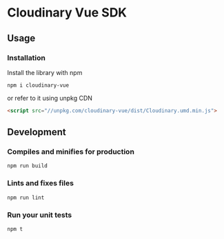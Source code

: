 # Cloudinary Vue SDK

## Usage

### Installation

Install the library with npm

```
npm i cloudinary-vue
```

or refer to it using unpkg CDN

```html
<script src="//unpkg.com/cloudinary-vue/dist/Cloudinary.umd.min.js">
```

## Development

### Compiles and minifies for production

```
npm run build
```

### Lints and fixes files

```
npm run lint
```

### Run your unit tests

```
npm t
```
